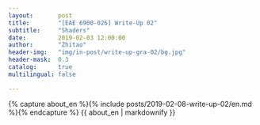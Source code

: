 ```yaml
---
layout:       post
title:        "[EAE 6900-026] Write-Up 02"
subtitle:     "Shaders"
date:         2019-02-03 12:00:00
author:       "Zhitao"
header-img:   "img/in-post/write-up-gra-02/bg.jpg"
header-mask:  0.3
catalog:      true
multilingual: false

---
```


<!-- Chinese Version -->
<!-- <div class="zh post-container">
    {% capture about_zh %}{% include posts/2018-08-29-write-up-01/zh.md %}{% endcapture %}
    {{ about_zh | markdownify }}
</div> -->

<!-- English Version -->
<div class="en post-container">
    {% capture about_en %}{% include posts/2019-02-08-write-up-02/en.md %}{% endcapture %}
    {{ about_en | markdownify }}
</div>
